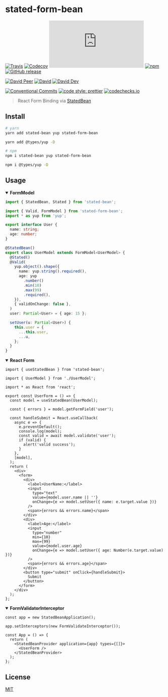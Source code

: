 # stated-form-bean

[![Travis](https://img.shields.io/travis/com/mjolnirjs/stated-form-bean.svg)](https://travis-ci.com/mjolnirjs/stated-form-bean)
[![Codecov](https://img.shields.io/codecov/c/gh/mjolnirjs/stated-form-bean)](https://codecov.io/gh/mjolnirjs/stated-form-bean)
[![type-coverage](https://img.shields.io/badge/dynamic/json.svg?label=type-coverage&prefix=%E2%89%A5&suffix=%&query=$.typeCoverage.atLeast&uri=https%3A%2F%2Fraw.githubusercontent.com%2Fmjolnirjs%2Fstated-form-bean%2Fmaster%2Fpackage.json)](https://github.com/plantain-00/type-coverage)
[![npm](https://img.shields.io/npm/v/stated-form-bean.svg)](https://www.npmjs.com/package/stated-form-bean)
[![GitHub release](https://img.shields.io/github/release/mjolnirjs/stated-form-bean)](https://github.com/mjolnirjs/stated-form-bean/releases)

[![David Peer](https://img.shields.io/david/peer/mjolnirjs/stated-form-bean.svg)](https://david-dm.org/mjolnirjs/stated-form-bean?type=peer)
[![David](https://img.shields.io/david/mjolnirjs/stated-form-bean.svg)](https://david-dm.org/mjolnirjs/stated-form-bean)
[![David Dev](https://img.shields.io/david/dev/mjolnirjs/stated-form-bean.svg)](https://david-dm.org/mjolnirjs/stated-form-bean?type=dev)

[![Conventional Commits](https://img.shields.io/badge/conventional%20commits-1.0.0-yellow.svg)](https://conventionalcommits.org)
[![code style: prettier](https://img.shields.io/badge/code_style-prettier-ff69b4.svg)](https://github.com/prettier/prettier)
[![codechecks.io](https://raw.githubusercontent.com/codechecks/docs/master/images/badges/badge-default.svg?sanitize=true)](https://codechecks.io)

> React Form Binding via [StatedBean](https://github.com/mjolnirjs/stated-bean)

## Install

```sh
# yarn
yarn add stated-bean yup stated-form-bean

yarn add @types/yup -D

# npm
npm i stated-bean yup stated-form-bean

npm i @types/yup -D
```

## Usage

<details open>
<summary><b>FormModel</b></summary>

```ts
import { StatedBean, Stated } from 'stated-bean';

import { Valid, FormModel } from 'stated-form-bean';
import * as yup from 'yup';

export interface User {
  name: string;
  age: number;
}

@StatedBean()
export class UserModel extends FormModel<UserModel> {
  @Stated()
  @Valid(
    yup.object().shape({
      name: yup.string().required(),
      age: yup
        .number()
        .min(10)
        .max(99)
        .required(),
    }),
    { validOnChange: false },
  )
  user: Partial<User> = { age: 15 };

  setUser(u: Partial<User>) {
    this.user = {
      ...this.user,
      ...u,
    };
  }
}
```

</details>

<details open>
<summary><b>React Form</b></summary>

```tsx
import { useStatedBean } from 'stated-bean';

import { UserModel } from './UserModel';

import * as React from 'react';

export const UserForm = () => {
  const model = useStatedBean(UserModel);

  const { errors } = model.getFormField('user');

  const handleSubmit = React.useCallback(
    async e => {
      e.preventDefault();
      console.log(model);
      const valid = await model.validate('user');
      if (valid) {
        alert('valid success');
      }
    },
    [model],
  );
  return (
    <div>
      <form>
        <div>
          <label>UserName:</label>
          <input
            type="text"
            value={model.user.name || ''}
            onChange={e => model.setUser({ name: e.target.value })}
          />
          <span>{errors && errors.name}</span>
        </div>
        <div>
          <label>Age:</label>
          <input
            type="number"
            min={10}
            max={99}
            value={model.user.age}
            onChange={e => model.setUser({ age: Number(e.target.value) })}
          />
          <span>{errors && errors.age}</span>
        </div>
        <button type="submit" onClick={handleSubmit}>
          Submit
        </button>
      </form>
    </div>
  );
};
```

</details>

<details open>
<summary><b>FormValidatorInterceptor</b></summary>

```tsx
const app = new StatedBeanApplication();

app.setInterceptors(new FormValidateInterceptor());

const App = () => {
  return (
    <StatedBeanProvider application={app} types={[]}>
      <UserForm />
    </StatedBeanProvider>
  );
};
```

</details>

## License

[MIT](http://opensource.org/licenses/MIT)
